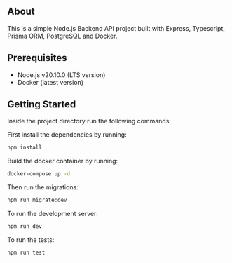 ## About

This is a simple Node.js Backend API project built with Express, Typescript, Prisma ORM, PostgreSQL and Docker.

## Prerequisites

- Node.js v20.10.0 (LTS version)
- Docker (latest version)

## Getting Started

Inside the project directory run the following commands:

First install the dependencies by running:

```bash
npm install
```

Build the docker container by running:

```bash
docker-compose up -d
```

Then run the migrations:

```bash
npm run migrate:dev
```

To run the development server:

```bash
npm run dev
```

To run the tests:

```bash
npm run test
```
